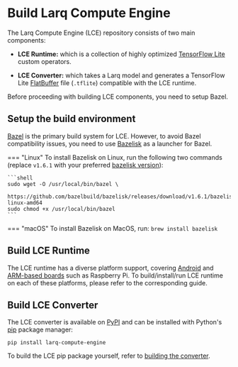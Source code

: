 # Build Larq Compute Engine

The Larq Compute Engine (LCE) repository consists of two main components:

- **LCE Runtime:** which is a collection of highly optimized
  [TensorFlow Lite](https://www.tensorflow.org/lite) custom operators.

- **LCE Converter:** which takes a Larq model and generates a TensorFlow Lite
  [FlatBuffer](https://google.github.io/flatbuffers/) file (`.tflite`) compatible
  with the LCE runtime.

Before proceeding with building LCE components, you need to setup Bazel.

## Setup the build environment

[Bazel](https://bazel.build/) is the primary build system for LCE.
However, to avoid Bazel compatibility issues, you need to use [Bazelisk](https://github.com/bazelbuild/bazelisk)
as a launcher for Bazel.

=== "Linux"
    To install Bazelisk on Linux, run the following two commands
    (replace `v1.6.1` with your preferred
    [bazelisk version](https://github.com/bazelbuild/bazelisk/releases)):

    ```shell
    sudo wget -O /usr/local/bin/bazel \
        https://github.com/bazelbuild/bazelisk/releases/download/v1.6.1/bazelisk-linux-amd64
    sudo chmod +x /usr/local/bin/bazel
    ```

=== "macOS"
    To install Bazelisk on MacOS, run:
    ```
    brew install bazelisk
    ```

## Build LCE Runtime

The LCE runtime has a diverse platform support, covering
[Android](/compute-engine/quickstart_android/) and [ARM-based boards](/compute-engine/build/arm/)
such as Raspberry Pi. To build/install/run LCE runtime on
each of these platforms, please refer to the corresponding guide.

## Build LCE Converter

The LCE converter is available on [PyPI](https://pypi.org/project/larq-compute-engine/)
and can be installed with Python's [pip](https://pip.pypa.io/en/stable/)
package manager:

```shell
pip install larq-compute-engine
```

To build the LCE pip package yourself, refer to [building the converter](/compute-engine/build/converter/).
